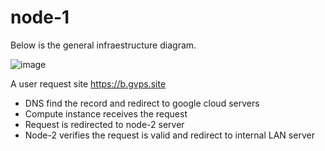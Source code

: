 # node-1

Below is the general infraestructure diagram.

![image](https://user-images.githubusercontent.com/76201917/102675558-7e347e00-415f-11eb-9aae-72472e43916a.png)

A user request site https://b.gvps.site

- DNS find the record and redirect to google cloud servers
- Compute instance receives the request
- Request is redirected to node-2 server
- Node-2 verifies the request is valid and redirect to internal LAN server
